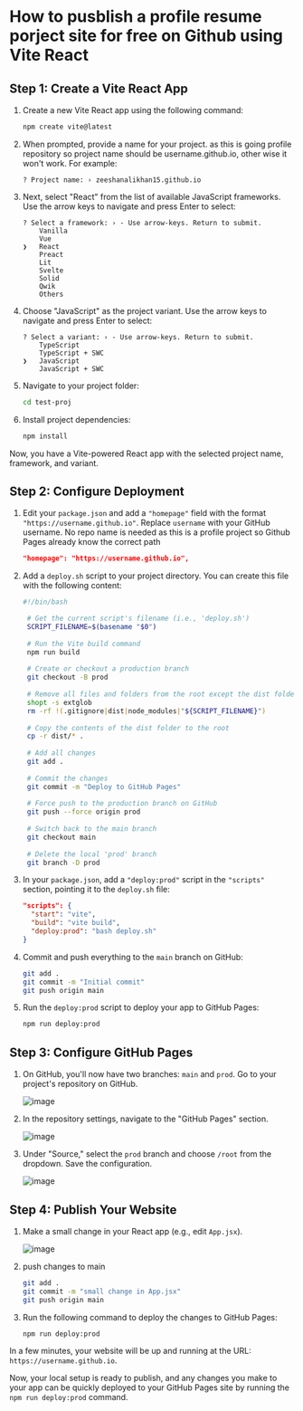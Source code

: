 # How to pusblish a profile resume porject site for free on Github using Vite React  
  
  
## Step 1: Create a Vite React App

1. Create a new Vite React app using the following command:

   ```bash
   npm create vite@latest
   ```

2. When prompted, provide a name for your project. as this is going profile repository so project name should be username.github.io, other wise it won't work. For example:

   ```
   ? Project name: › zeeshanalikhan15.github.io
   ```

3. Next, select "React" from the list of available JavaScript frameworks. Use the arrow keys to navigate and press Enter to select:

   ```
   ? Select a framework: › - Use arrow-keys. Return to submit.
       Vanilla
       Vue
   ❯   React
       Preact
       Lit
       Svelte
       Solid
       Qwik
       Others
   ```

4. Choose "JavaScript" as the project variant. Use the arrow keys to navigate and press Enter to select:

   ```
   ? Select a variant: › - Use arrow-keys. Return to submit.
       TypeScript
       TypeScript + SWC
   ❯   JavaScript
       JavaScript + SWC
   ```

5. Navigate to your project folder:

   ```bash
   cd test-proj
   ```

6. Install project dependencies:

   ```bash
   npm install
   ```

Now, you have a Vite-powered React app with the selected project name, framework, and variant.  
  
## Step 2: Configure Deployment

1. Edit your `package.json` and add a `"homepage"` field with the format `"https://username.github.io"`. Replace `username` with your GitHub username. No repo name is needed as this is a profile project so Github Pages already know the correct path

   ```json
   "homepage": "https://username.github.io",
   ```

2. Add a `deploy.sh` script to your project directory. You can create this file with the following content:

   ```bash
   #!/bin/bash

    # Get the current script's filename (i.e., 'deploy.sh')
    SCRIPT_FILENAME=$(basename "$0")
    
    # Run the Vite build command
    npm run build
    
    # Create or checkout a production branch
    git checkout -B prod
    
    # Remove all files and folders from the root except the dist folder, .gitignore, node_modules, and the script file
    shopt -s extglob
    rm -rf !(.gitignore|dist|node_modules|"${SCRIPT_FILENAME}")
    
    # Copy the contents of the dist folder to the root
    cp -r dist/* .
    
    # Add all changes
    git add .
    
    # Commit the changes
    git commit -m "Deploy to GitHub Pages"
    
    # Force push to the production branch on GitHub
    git push --force origin prod
    
    # Switch back to the main branch
    git checkout main
    
    # Delete the local 'prod' branch
    git branch -D prod
   ```

3. In your `package.json`, add a `"deploy:prod"` script in the `"scripts"` section, pointing it to the `deploy.sh` file:

   ```json
   "scripts": {
     "start": "vite",
     "build": "vite build",
     "deploy:prod": "bash deploy.sh"
   }
   ```

4. Commit and push everything to the `main` branch on GitHub:

   ```bash
   git add .
   git commit -m "Initial commit"
   git push origin main
   ```
5. Run the `deploy:prod` script to deploy your app to GitHub Pages:

   ```bash
   npm run deploy:prod
   ```

## Step 3: Configure GitHub Pages

1. On GitHub, you'll now have two branches: `main` and `prod`. Go to your project's repository on GitHub.

   ![image](https://github.com/zeeshanalikhan15/zeeshanalikhan15.github.io/assets/31096902/941418a4-d77d-47e6-bcff-6590716400ff)


2. In the repository settings, navigate to the "GitHub Pages" section.

   ![image](https://github.com/zeeshanalikhan15/zeeshanalikhan15.github.io/assets/31096902/a625d1dc-5bef-47ca-ae9f-051640144890)


3. Under "Source," select the `prod` branch and choose `/root` from the dropdown. Save the configuration.

   ![image](https://github.com/zeeshanalikhan15/zeeshanalikhan15.github.io/assets/31096902/f9169c3a-5743-4bf0-adf6-7d77b509ba16)


## Step 4: Publish Your Website

1. Make a small change in your React app (e.g., edit `App.jsx`).

   ![image](https://github.com/zeeshanalikhan15/zeeshanalikhan15.github.io/assets/31096902/7cab89d2-9322-4099-a5d0-343cd0d06c7f)

2. push changes to main

   ```bash
   git add .
   git commit -m "small change in App.jsx"
   git push origin main
   ```

3. Run the following command to deploy the changes to GitHub Pages:

   ```bash
   npm run deploy:prod
   ```

In a few minutes, your website will be up and running at the URL: `https://username.github.io`.

Now, your local setup is ready to publish, and any changes you make to your app can be quickly deployed to your GitHub Pages site by running the `npm run deploy:prod` command.
